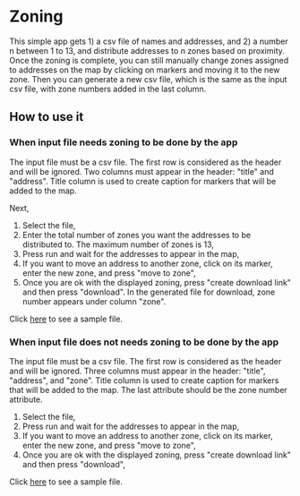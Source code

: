 # Zoning
This simple app gets 1) a csv file of names and addresses, and 2) a number n between 1 to 13, and distribute addresses to n zones based on proximity. Once the zoning is complete, you can still manually change zones assigned to addresses on the map by clicking on markers and moving it to the new zone. Then you can generate a new csv file, which is the same as the input csv file, with zone numbers added in the last column.

## How to use it
### When input file needs zoning to be done by the app
The input file must be a csv file. The first row is considered as the header and will be ignored. 
Two columns must appear in the header: "title" and "address". Title column is used to create caption for markers that will be added to the map. 

Next,

1. Select the file,
2. Enter the total number of zones you want the addresses to be distributed to. The maximum number of zones is 13,
3. Press run and wait for the addresses to appear in the map,
4. If you want to move an address to another zone, click on its marker, enter the new zone, and press "move to zone",
5. Once you are ok with the displayed zoning, press "create download link" and then press "download". In the generated file for download, zone number appears under column "zone".

Click [here](https://github.com/seyeda/zoning/blob/master/sampleFileNeedZoning.csv) to see a sample file.

### When input file does not needs zoning to be done by the app
The input file must be a csv file. The first row is considered as the header and will be ignored. 
Three columns must appear in the header: "title", "address", and "zone". Title column is used to create caption for markers that will be added to the map. 
The last attribute should be the zone number attribute.

1. Select the file,
2. Press run and wait for the addresses to appear in the map,
3. If you want to move an address to another zone, click on its marker, enter the new zone, and press "move to zone",
4. Once you are ok with the displayed zoning, press "create download link" and then press "download",

Click [here](https://github.com/seyeda/zoning/blob/master/sampleFileNotNeedZoning.csv) to see a sample file.
